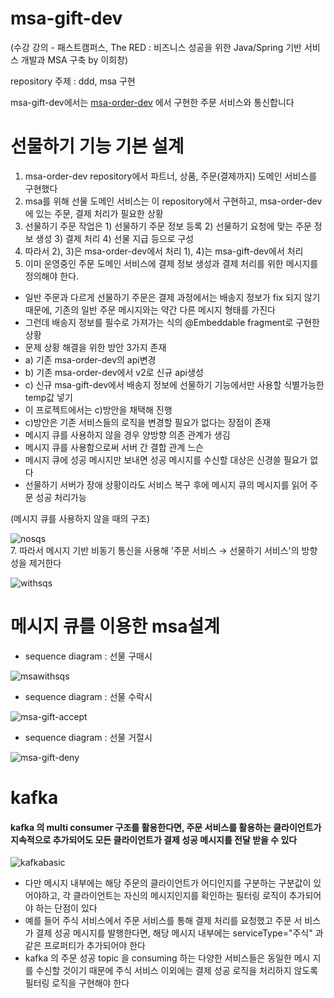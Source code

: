 msa-gift-dev
==============
(수강 강의 - 패스트캠퍼스, The RED : 비즈니스 성공을 위한 Java/Spring 기반 서비스 개발과 MSA 구축 by 이희창)

repository 주제 : ddd, msa 구현

msa-gift-dev에서는 [msa-order-dev](https://github.com/ingkellswith/msa-order-dev) 에서 구현한 주문 서비스와 통신합니다

# 선물하기 기능 기본 설계
1. msa-order-dev repository에서 파트너, 상품, 주문(결제까지) 도메인 서비스를 구현했다
2. msa를 위해 선물 도메인 서비스는 이 repository에서 구현하고, msa-order-dev에 있는 주문, 결제 처리가 필요한 상황
3. 선물하기 주문 작업은 1) 선물하기 주문 정보 등록 2) 선물하기 요청에 맞는 주문 정보 생성 3) 결제 처리 4) 선물 지급 등으로 구성
4. 따라서 2), 3)은 msa-order-dev에서 처리 1), 4)는 msa-gift-dev에서 처리
5. 이미 운영중인 주문 도메인 서비스에 결제 정보 생성과 결제 처리를 위한 메시지를 정의해야 한다.
- 일반 주문과 다르게 선물하기 주문은 결제 과정에서는 배송지 정보가 fix 되지 않기 때문에, 기존의 일반 주문 메시지와는 약간 다른 메시지 형태를 가진다
- 그런데 배송지 정보를 필수로 가져가는 식의 @Embeddable fragment로 구현한 상황
- 문제 상황 해결을 위한 방안 3가지 존재
- a) 기존 msa-order-dev의 api변경
- b) 기존 msa-order-dev에서 v2로 신규 api생성
- c) 신규 msa-gift-dev에서 배송지 정보에 선물하기 기능에서만 사용할 식별가능한 temp값 넣기
- 이 프로젝트에서는 c)방안을 채택해 진행 
- c)방안은 기존 서비스들의 로직을 변경할 필요가 없다는 장점이 존재
- 메시지 큐를 사용하지 않을 경우 양방향 의존 관계가 생김  
- 메시지 큐를 사용함으로써 서버 간 결합 관계 느슨
- 메시지 큐에 성공 메시지만 보내면 성공 메시지를 수신할 대상은 신경쓸 필요가 없다
- 선물하기 서버가 장애 상황이라도 서비스 복구 후에 메시지 큐의 메시지를 읽어 주문 성공 처리가능  

(메시지 큐를 사용하지 않을 때의 구조)  

![nosqs](https://user-images.githubusercontent.com/55550753/136477754-fd6e5b52-9a73-4406-bfe2-a014464fbd2c.PNG)  
7. 따라서 메시지 기반 비동기 통신을 사용해 '주문 서비스 → 선물하기 서비스'의 방향성을 제거한다  

![withsqs](https://user-images.githubusercontent.com/55550753/136477898-f2be5514-e759-4522-b6bb-a6003b96c871.PNG)  

# 메시지 큐를 이용한 msa설계

- sequence diagram : 선물 구매시  

![msawithsqs](https://user-images.githubusercontent.com/55550753/136494089-eceb77ca-4e4d-40d9-9921-7e798e7c72bd.png)  

- sequence diagram : 선물 수락시  

![msa-gift-accept](https://user-images.githubusercontent.com/55550753/136478722-c8d86ace-a1c2-465a-bb16-9d5f9febd0eb.PNG)  

- sequence diagram : 선물 거절시  

![msa-gift-deny](https://user-images.githubusercontent.com/55550753/136478912-9638ca3b-e51b-499c-ab79-45d55b09e8ad.PNG)  

# kafka
#### kafka 의 multi consumer 구조를 활용한다면, 주문 서비스를 활용하는 클라이언트가 지속적으로 추가되어도 모든 클라이언트가 결제 성공 메시지를 전달 받을 수 있다  
![kafkabasic](https://user-images.githubusercontent.com/55550753/136479313-dc930dc2-47ac-4f06-8c4b-0d6387e722c9.PNG)

- 다만 메시지 내부에는 해당 주문의 클라이언트가 어디인지를 구분하는 구분값이 있
  어야하고, 각 클라이언트는 자신의 메시지인지를 확인하는 필터링 로직이 추가되어
  야 하는 단점이 있다
- 예를 들어 주식 서비스에서 주문 서비스를 통해 결제 처리를 요청했고 주문 서
  비스가 결제 성공 메시지를 발행한다면, 해당 메시지 내부에는
  serviceType="주식" 과 같은 프로퍼티가 추가되어야 한다
- kafka 의 주문 성공 topic 을 consuming 하는 다양한 서비스들은 동일한 메시
  지를 수신할 것이기 때문에 주식 서비스 이외에는 결제 성공 로직을 처리하지
  않도록 필터링 로직을 구현해야 한다




